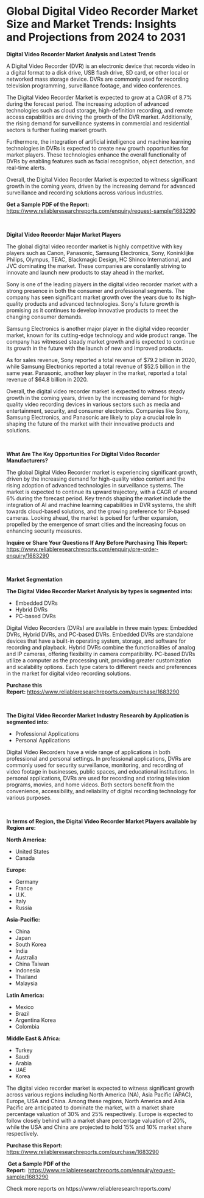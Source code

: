 <p><h1>Global Digital Video Recorder Market Size and Market Trends: Insights and Projections from 2024 to 2031</h1></p><p><strong>Digital Video Recorder Market Analysis and Latest Trends</strong></p>
<p><p>A Digital Video Recorder (DVR) is an electronic device that records video in a digital format to a disk drive, USB flash drive, SD card, or other local or networked mass storage device. DVRs are commonly used for recording television programming, surveillance footage, and video conferences.</p><p>The Digital Video Recorder Market is expected to grow at a CAGR of 8.7% during the forecast period. The increasing adoption of advanced technologies such as cloud storage, high-definition recording, and remote access capabilities are driving the growth of the DVR market. Additionally, the rising demand for surveillance systems in commercial and residential sectors is further fueling market growth.</p><p>Furthermore, the integration of artificial intelligence and machine learning technologies in DVRs is expected to create new growth opportunities for market players. These technologies enhance the overall functionality of DVRs by enabling features such as facial recognition, object detection, and real-time alerts.</p><p>Overall, the Digital Video Recorder Market is expected to witness significant growth in the coming years, driven by the increasing demand for advanced surveillance and recording solutions across various industries.</p></p>
<p><strong>Get a Sample PDF of the Report:&nbsp;</strong> <a href="https://www.reliableresearchreports.com/enquiry/request-sample/1683290">https://www.reliableresearchreports.com/enquiry/request-sample/1683290</a></p>
<p>&nbsp;</p>
<p><strong>Digital Video Recorder Major Market Players</strong></p>
<p><p>The global digital video recorder market is highly competitive with key players such as Canon, Panasonic, Samsung Electronics, Sony, Koninklijke Philips, Olympus, TEAC, Blackmagic Design, HC Shinco International, and JVC dominating the market. These companies are constantly striving to innovate and launch new products to stay ahead in the market.</p><p>Sony is one of the leading players in the digital video recorder market with a strong presence in both the consumer and professional segments. The company has seen significant market growth over the years due to its high-quality products and advanced technologies. Sony's future growth is promising as it continues to develop innovative products to meet the changing consumer demands.</p><p>Samsung Electronics is another major player in the digital video recorder market, known for its cutting-edge technology and wide product range. The company has witnessed steady market growth and is expected to continue its growth in the future with the launch of new and improved products.</p><p>As for sales revenue, Sony reported a total revenue of $79.2 billion in 2020, while Samsung Electronics reported a total revenue of $52.5 billion in the same year. Panasonic, another key player in the market, reported a total revenue of $64.8 billion in 2020.</p><p>Overall, the digital video recorder market is expected to witness steady growth in the coming years, driven by the increasing demand for high-quality video recording devices in various sectors such as media and entertainment, security, and consumer electronics. Companies like Sony, Samsung Electronics, and Panasonic are likely to play a crucial role in shaping the future of the market with their innovative products and solutions.</p></p>
<p>&nbsp;</p>
<p><strong>What Are The Key Opportunities For Digital Video Recorder Manufacturers?</strong></p>
<p><p>The global Digital Video Recorder market is experiencing significant growth, driven by the increasing demand for high-quality video content and the rising adoption of advanced technologies in surveillance systems. The market is expected to continue its upward trajectory, with a CAGR of around 6% during the forecast period. Key trends shaping the market include the integration of AI and machine learning capabilities in DVR systems, the shift towards cloud-based solutions, and the growing preference for IP-based cameras. Looking ahead, the market is poised for further expansion, propelled by the emergence of smart cities and the increasing focus on enhancing security measures.</p></p>
<p><strong>Inquire or Share Your Questions If Any Before Purchasing This Report:</strong> <a href="https://www.reliableresearchreports.com/enquiry/pre-order-enquiry/1683290">https://www.reliableresearchreports.com/enquiry/pre-order-enquiry/1683290</a></p>
<p>&nbsp;</p>
<p><strong>Market Segmentation</strong></p>
<p><strong>The Digital Video Recorder Market Analysis by types is segmented into:</strong></p>
<p><ul><li>Embedded DVRs</li><li>Hybrid DVRs</li><li>PC-based DVRs</li></ul></p>
<p><p>Digital Video Recorders (DVRs) are available in three main types: Embedded DVRs, Hybrid DVRs, and PC-based DVRs. Embedded DVRs are standalone devices that have a built-in operating system, storage, and software for recording and playback. Hybrid DVRs combine the functionalities of analog and IP cameras, offering flexibility in camera compatibility. PC-based DVRs utilize a computer as the processing unit, providing greater customization and scalability options. Each type caters to different needs and preferences in the market for digital video recording solutions.</p></p>
<p><strong>Purchase this Report:&nbsp;</strong><a href="https://www.reliableresearchreports.com/purchase/1683290">https://www.reliableresearchreports.com/purchase/1683290</a></p>
<p>&nbsp;</p>
<p><strong>The Digital Video Recorder Market Industry Research by Application is segmented into:</strong></p>
<p><ul><li>Professional Applications</li><li>Personal Applications</li></ul></p>
<p><p>Digital Video Recorders have a wide range of applications in both professional and personal settings. In professional applications, DVRs are commonly used for security surveillance, monitoring, and recording of video footage in businesses, public spaces, and educational institutions. In personal applications, DVRs are used for recording and storing television programs, movies, and home videos. Both sectors benefit from the convenience, accessibility, and reliability of digital recording technology for various purposes.</p></p>
<p>&nbsp;</p>
<p><strong>In terms of Region, the Digital Video Recorder Market Players available by Region are:</strong></p>
<p>
    <p> <strong> North America: </strong>
        <ul>
            <li>United States</li>
            <li>Canada</li>
        </ul>
        </p> 
    <p> <strong> Europe: </strong>
        <ul>
            <li>Germany</li>
            <li>France</li>
            <li>U.K.</li>
            <li>Italy</li>
            <li>Russia</li>
        </ul>
        </p> 
    <p> <strong> Asia-Pacific: </strong>
        <ul>
            <li>China</li>
            <li>Japan</li>
            <li>South Korea</li>
            <li>India</li>
            <li>Australia</li>
            <li>China Taiwan</li>
            <li>Indonesia</li>
            <li>Thailand</li>
            <li>Malaysia</li>
        </ul>
        </p> 
    <p> <strong> Latin America: </strong>
        <ul>
            <li>Mexico</li>
            <li>Brazil</li>
            <li>Argentina Korea</li>
            <li>Colombia</li>
        </ul>
        </p> 
    <p> <strong> Middle East & Africa: </strong>
        <ul>
            <li>Turkey</li>
            <li>Saudi</li>
            <li>Arabia</li>
            <li>UAE</li>
            <li>Korea</li>
        </ul>
    </p>
    </p>
<p><p>The digital video recorder market is expected to witness significant growth across various regions including North America (NA), Asia Pacific (APAC), Europe, USA and China. Among these regions, North America and Asia Pacific are anticipated to dominate the market, with a market share percentage valuation of 30% and 25% respectively. Europe is expected to follow closely behind with a market share percentage valuation of 20%, while the USA and China are projected to hold 15% and 10% market share respectively.</p></p>
<p><strong>Purchase this Report: </strong><a href="https://www.reliableresearchreports.com/purchase/1683290">https://www.reliableresearchreports.com/purchase/1683290</a></p>
<p>&nbsp;<strong>Get a Sample PDF of the Report:&nbsp;&nbsp;</strong><a href="https://www.reliableresearchreports.com/enquiry/request-sample/1683290">https://www.reliableresearchreports.com/enquiry/request-sample/1683290</a></p>
<p><strong></strong></p>
<p>Check more reports on https://www.reliableresearchreports.com/</p>